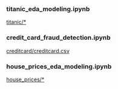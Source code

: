 ### titanic_eda_modeling.ipynb
[titanic/*](https://www.kaggle.com/competitions/titanic/data)

### credit_card_fraud_detection.ipynb
[creditcard/creditcard.csv](https://www.kaggle.com/datasets/mlg-ulb/creditcardfraud)

### house_prices_eda_modeling.ipynb
[house_prices/*](https://www.kaggle.com/c/house-prices-advanced-regression-techniques/data)